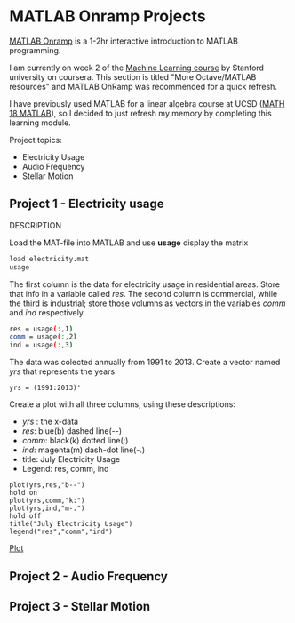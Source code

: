 # MATLAB Onramp Projects

[MATLAB Onramp](https://matlabacademy.mathworks.com/) is a 1-2hr interactive introduction to MATLAB programming.

I am currently on week 2 of the [Machine Learning course](https://www.coursera.org/learn/machine-learning/home/welcome) by Stanford university on coursera. This section is titled "More Octave/MATLAB resources" and MATLAB OnRamp was recommended for a quick refresh.

I have previously used MATLAB for a linear algebra course at UCSD ([MATH 18 MATLAB](https://www.math.ucsd.edu/~math18/)), so I decided to just refresh my memory by completing this learning module.

Project topics:
- Electricity Usage
- Audio Frequency
- Stellar Motion

## Project 1 - Electricity usage
DESCRIPTION

Load the MAT-file into MATLAB and use **usage** display the matrix
```bash
load electricity.mat 
usage
```

The first column is the data for electricity usage in residential areas. Store that info in a variable called *res*. The second column is commercial, while the third is industrial; store those volumns as vectors in the variables *comm* and *ind* respectively.
```bash
res = usage(:,1)
comm = usage(:,2)
ind = usage(:,3)
```

The data  was colected annually from 1991 to 2013. Create a vector named *yrs* that represents the years.
```
yrs = (1991:2013)'
```

Create a plot with all three columns, using these descriptions:
- *yrs* : the x-data
- *res*: blue(b) dashed line(--)
- *comm*: black(k) dotted line(:)
- *ind*: magenta(m) dash-dot line(-.)
- title: July Electricity Usage
- Legend: res, comm, ind
```
plot(yrs,res,"b--")
hold on
plot(yrs,comm,"k:")
plot(yrs,ind,"m-.")
hold off
title("July Electricity Usage")
legend("res","comm","ind")
```
[Plot](electricityusage.JPG)

## Project 2 - Audio Frequency

## Project 3 - Stellar Motion

